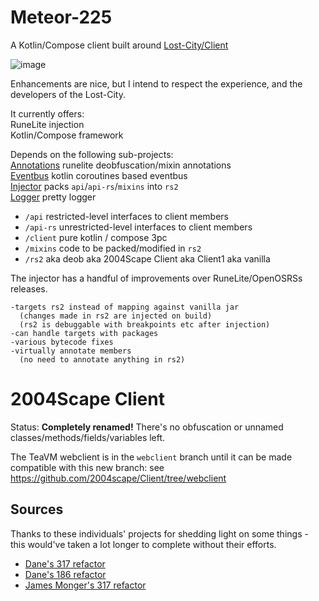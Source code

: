 # Meteor-225

A Kotlin/Compose client built around [Lost-City/Client](https://github.com/2004Scape/Client)

![image](https://github.com/zeruth/Meteor/assets/2943260/c0bfa14f-25c8-4c77-9177-b3d543098548)

Enhancements are nice, but I intend to respect the experience, and the developers of the Lost-City.  
    
It currently offers:  
RuneLite injection  
Kotlin/Compose framework  

Depends on the following sub-projects:  
[Annotations](https://www.github.com/zeruth/annotations)  runelite deobfuscation/mixin annotations  
[Eventbus](https://www.github.com/zeruth/eventbus)  kotlin coroutines based eventbus  
[Injector](https://www.github.com/zeruth/injector)  packs `api`/`api-rs`/`mixins` into `rs2`  
[Logger](https://www.github.com/zeruth/logger)  pretty logger  
  
* `/api` restricted-level interfaces to client members
* `/api-rs` unrestricted-level interfaces to client members
* `/client` pure kotlin / compose 3pc
* `/mixins` code to be packed/modified in `rs2`
* `/rs2` aka deob aka 2004Scape Client aka Client1 aka vanilla

The injector has a handful of improvements over RuneLite/OpenOSRSs releases.
```
-targets rs2 instead of mapping against vanilla jar  
  (changes made in rs2 are injected on build)
  (rs2 is debuggable with breakpoints etc after injection)  
-can handle targets with packages  
-various bytecode fixes  
-virtually annotate members 
  (no need to annotate anything in rs2)  
```
  
# 2004Scape Client

Status: **Completely renamed!** There's no obfuscation or unnamed classes/methods/fields/variables left.

The TeaVM webclient is in the `webclient` branch until it can be made compatible with this new branch: see https://github.com/2004scape/Client/tree/webclient

## Sources

Thanks to these individuals' projects for shedding light on some things - this would've taken a lot longer to complete without their efforts.

* [Dane's 317 refactor](https://github.com/thedaneeffect/RuneScape-317)
* [Dane's 186 refactor](https://github.com/thedaneeffect/RuneScape-Beta-Public)
* [James Monger's 317 refactor](https://github.com/Jameskmonger/317refactor)
